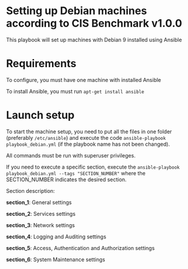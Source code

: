 # Setting up Debian machines according to CIS Benchmark v1.0.0
This playbook will set up machines with Debian 9 installed using Ansible

# Requirements
To configure, you must have one machine with installed Ansible

To install Ansible, you must run `apt-get install ansible`

# Launch setup
To start the machine setup, you need to put all the files in one folder (preferably `/etc/ansible`) and execute the code `ansible-playbook playbook_debian.yml` (if the playbook name has not been changed).

All commands must be run with superuser privileges.

If you need to execute a specific section, execute the `ansible-playbook playbook_debian.yml --tags "SECTION_NUMBER"` where the SECTION_NUMBER indicates the desired section.

Section description:

**section_1**: General settings

**section_2**: Services settings

**section_3**: Network settings

**section_4**: Logging and Auditing settings

**section_5**: Access, Authentication and Authorization settings

**section_6**: System Maintenance settings 
